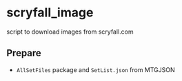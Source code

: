 # scryfall_image
script to download images from scryfall.com

## Prepare
* `AllSetFiles` package and `SetList.json` from MTGJSON
